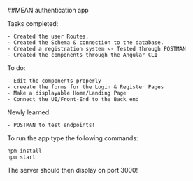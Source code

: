 ##MEAN authentication app

Tasks completed:

	- Created the user Routes.
	- Created the Schema & connection to the database.
	- Created a registration system <- Tested through POSTMAN
	- Created the components through the Angular CLI

To do:

	- Edit the components properly
	- creeate the forms for the Login & Register Pages
	- Make a displayable Home/Landing Page 
	- Connect the UI/Front-End to the Back end

Newly learned:

	- POSTMAN to test endpoints!

To run the app type the following commands:

	npm install
	npm start

The server should then display on port 3000!